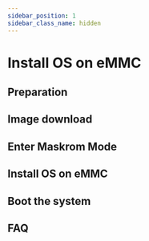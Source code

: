```yaml
---
sidebar_position: 1
sidebar_class_name: hidden
---
```


# Install OS on eMMC

## Preparation

## Image download

## Enter Maskrom Mode

## Install OS on eMMC

## Boot the system

## FAQ
